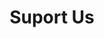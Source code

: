 ---
layout: page
title: Suport Us
permalink: /support/
hero_title: Grow With Us
hero_text: We’re powered by generosity.
sections:
  - id: our-impact
    title: Our Impact
    content:
      - Every dollar goes directly toward orchard tools, soil, plants, and community programming.
  - id: donate
    title: Donate
    content:
      - Help us grow something beautiful in the South End.
    link:
      href: /donate
      text: Make a Gift
---